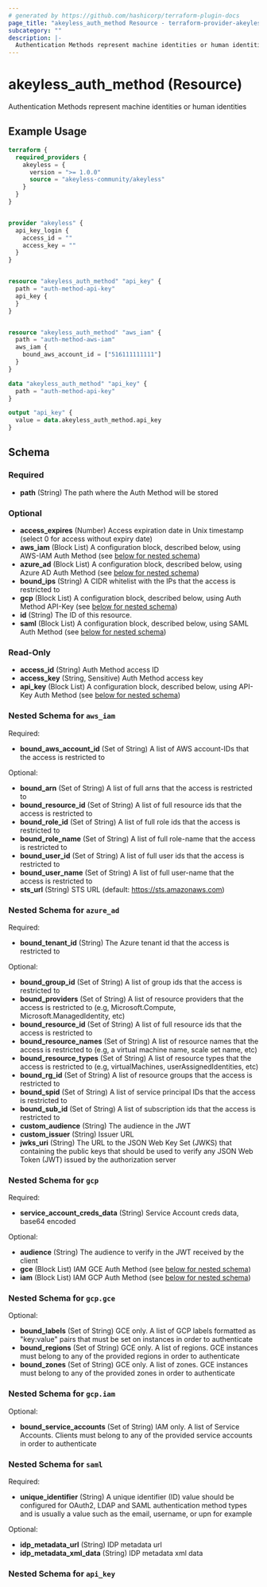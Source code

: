 ```yaml
---
# generated by https://github.com/hashicorp/terraform-plugin-docs
page_title: "akeyless_auth_method Resource - terraform-provider-akeyless"
subcategory: ""
description: |-
  Authentication Methods represent machine identities or human identities
---
```


# akeyless_auth_method (Resource)

Authentication Methods represent machine identities or human identities

## Example Usage

```terraform
terraform {
  required_providers {
    akeyless = {
      version = ">= 1.0.0"
      source = "akeyless-community/akeyless"
    }
  }
}


provider "akeyless" {
  api_key_login {
    access_id = ""
    access_key = ""
  }
}


resource "akeyless_auth_method" "api_key" {
  path = "auth-method-api-key"
  api_key {
  }
}


resource "akeyless_auth_method" "aws_iam" {
  path = "auth-method-aws-iam"
  aws_iam {
    bound_aws_account_id = ["516111111111"]
  }
}

data "akeyless_auth_method" "api_key" {
  path = "auth-method-api-key"
}

output "api_key" {
  value = data.akeyless_auth_method.api_key
}
```

<!-- schema generated by tfplugindocs -->
## Schema

### Required

- **path** (String) The path where the Auth Method will be stored

### Optional

- **access_expires** (Number) Access expiration date in Unix timestamp (select 0 for access without expiry date)
- **aws_iam** (Block List) A configuration block, described below, using AWS-IAM Auth Method (see [below for nested schema](#nestedblock--aws_iam))
- **azure_ad** (Block List) A configuration block, described below, using Azure AD Auth Method (see [below for nested schema](#nestedblock--azure_ad))
- **bound_ips** (String) A CIDR whitelist with the IPs that the access is restricted to
- **gcp** (Block List) A configuration block, described below, using Auth Method API-Key (see [below for nested schema](#nestedblock--gcp))
- **id** (String) The ID of this resource.
- **saml** (Block List) A configuration block, described below, using SAML Auth Method (see [below for nested schema](#nestedblock--saml))

### Read-Only

- **access_id** (String) Auth Method access ID
- **access_key** (String, Sensitive) Auth Method access key
- **api_key** (Block List) A configuration block, described below, using API-Key Auth Method (see [below for nested schema](#nestedblock--api_key))

<a id="nestedblock--aws_iam"></a>
### Nested Schema for `aws_iam`

Required:

- **bound_aws_account_id** (Set of String) A list of AWS account-IDs that the access is restricted to

Optional:

- **bound_arn** (Set of String) A list of full arns that the access is restricted to
- **bound_resource_id** (Set of String) A list of full resource ids that the access is restricted to
- **bound_role_id** (Set of String) A list of full role ids that the access is restricted to
- **bound_role_name** (Set of String) A list of full role-name that the access is restricted to
- **bound_user_id** (Set of String) A list of full user ids that the access is restricted to
- **bound_user_name** (Set of String) A list of full user-name that the access is restricted to
- **sts_url** (String) STS URL (default: https://sts.amazonaws.com)


<a id="nestedblock--azure_ad"></a>
### Nested Schema for `azure_ad`

Required:

- **bound_tenant_id** (String) The Azure tenant id that the access is restricted to

Optional:

- **bound_group_id** (Set of String) A list of group ids that the access is restricted to
- **bound_providers** (Set of String) A list of resource providers that the access is restricted to (e.g, Microsoft.Compute, Microsoft.ManagedIdentity, etc)
- **bound_resource_id** (Set of String) A list of full resource ids that the access is restricted to
- **bound_resource_names** (Set of String) A list of resource names that the access is restricted to (e.g, a virtual machine name, scale set name, etc)
- **bound_resource_types** (Set of String) A list of resource types that the access is restricted to (e.g, virtualMachines, userAssignedIdentities, etc)
- **bound_rg_id** (Set of String) A list of resource groups that the access is restricted to
- **bound_spid** (Set of String) A list of service principal IDs that the access is restricted to
- **bound_sub_id** (Set of String) A list of subscription ids that the access is restricted to
- **custom_audience** (String) The audience in the JWT
- **custom_issuer** (String) Issuer URL
- **jwks_uri** (String) The URL to the JSON Web Key Set (JWKS) that containing the public keys that should be used to verify any JSON Web Token (JWT) issued by the authorization server


<a id="nestedblock--gcp"></a>
### Nested Schema for `gcp`

Required:

- **service_account_creds_data** (String) Service Account creds data, base64 encoded

Optional:

- **audience** (String) The audience to verify in the JWT received by the client
- **gce** (Block List) IAM GCE Auth Method (see [below for nested schema](#nestedblock--gcp--gce))
- **iam** (Block List) IAM GCP Auth Method (see [below for nested schema](#nestedblock--gcp--iam))

<a id="nestedblock--gcp--gce"></a>
### Nested Schema for `gcp.gce`

Optional:

- **bound_labels** (Set of String) GCE only. A list of GCP labels formatted as "key:value" pairs that must be set on instances in order to authenticate
- **bound_regions** (Set of String) GCE only. A list of regions. GCE instances must belong to any of the provided regions in order to authenticate
- **bound_zones** (Set of String) GCE only. A list of zones. GCE instances must belong to any of the provided zones in order to authenticate


<a id="nestedblock--gcp--iam"></a>
### Nested Schema for `gcp.iam`

Optional:

- **bound_service_accounts** (Set of String) IAM only. A list of Service Accounts. Clients must belong to any of the provided service accounts in order to authenticate



<a id="nestedblock--saml"></a>
### Nested Schema for `saml`

Required:

- **unique_identifier** (String) A unique identifier (ID) value should be configured for OAuth2, LDAP and SAML authentication method types and is usually a value such as the email, username, or upn for example

Optional:

- **idp_metadata_url** (String) IDP metadata url
- **idp_metadata_xml_data** (String) IDP metadata xml data


<a id="nestedblock--api_key"></a>
### Nested Schema for `api_key`


